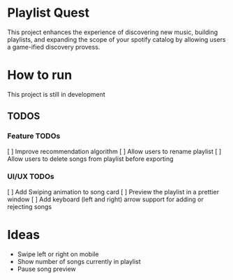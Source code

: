 # Playlist Quest 
This project enhances the experience of discovering new music, building playlists, and expanding the scope of your spotify catalog by allowing users a game-ified discovery provess. 

# How to run
This project is still in development

## TODOS
### Feature TODOs
[ ] Improve recommendation algorithm
[ ] Allow users to rename playlist
[ ] Allow users to delete songs from playlist before exporting

### UI/UX TODOs
[ ] Add Swiping animation to song card
[ ] Preview the playlist in a prettier window
[ ] Add keyboard (left and right) arrow support for adding or rejecting songs

# Ideas
- Swipe left or right on mobile
- Show number of songs currently in playlist
- Pause song preview
